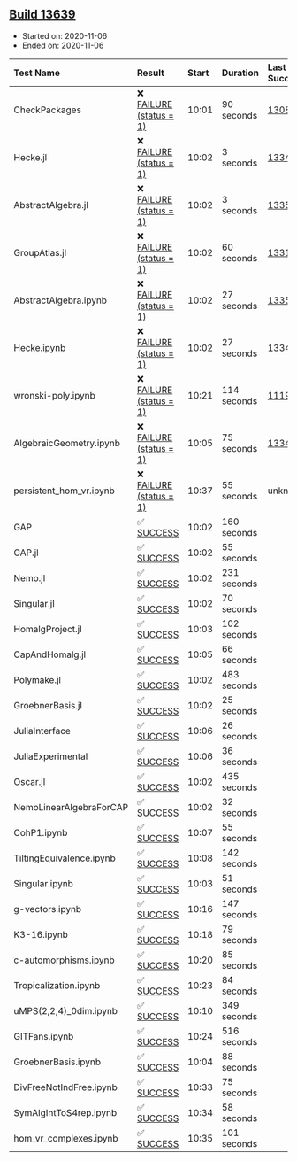 ## [Build 13639](https://oscarci.mathematik.uni-kl.de/job/oscar/13639/)

* Started on: 2020-11-06
* Ended on: 2020-11-06

| Test Name    | Result | Start | Duration | Last Success | First Failure |
|:-------------|:-------|:------|:---------|:-------------|:--------------|
| CheckPackages | ❌ [FAILURE (status = 1)](https://oscarci.mathematik.uni-kl.de/job/oscar/13639/artifact/logs/build-13639/CheckPackages.log) | 10:01 | 90 seconds | [13085](https://oscarci.mathematik.uni-kl.de/job/oscar/13085/) | [13086](https://oscarci.mathematik.uni-kl.de/job/oscar/13086/) |
| Hecke.jl | ❌ [FAILURE (status = 1)](https://oscarci.mathematik.uni-kl.de/job/oscar/13639/artifact/logs/build-13639/Hecke.jl.log) | 10:02 | 3 seconds | [13341](https://oscarci.mathematik.uni-kl.de/job/oscar/13341/) | [13342](https://oscarci.mathematik.uni-kl.de/job/oscar/13342/) |
| AbstractAlgebra.jl | ❌ [FAILURE (status = 1)](https://oscarci.mathematik.uni-kl.de/job/oscar/13639/artifact/logs/build-13639/AbstractAlgebra.jl.log) | 10:02 | 3 seconds | [13355](https://oscarci.mathematik.uni-kl.de/job/oscar/13355/) | [13356](https://oscarci.mathematik.uni-kl.de/job/oscar/13356/) |
| GroupAtlas.jl | ❌ [FAILURE (status = 1)](https://oscarci.mathematik.uni-kl.de/job/oscar/13639/artifact/logs/build-13639/GroupAtlas.jl.log) | 10:02 | 60 seconds | [13311](https://oscarci.mathematik.uni-kl.de/job/oscar/13311/) | [13312](https://oscarci.mathematik.uni-kl.de/job/oscar/13312/) |
| AbstractAlgebra.ipynb | ❌ [FAILURE (status = 1)](https://oscarci.mathematik.uni-kl.de/job/oscar/13639/artifact/logs/build-13639/AbstractAlgebra.ipynb.log) | 10:02 | 27 seconds | [13355](https://oscarci.mathematik.uni-kl.de/job/oscar/13355/) | [13356](https://oscarci.mathematik.uni-kl.de/job/oscar/13356/) |
| Hecke.ipynb | ❌ [FAILURE (status = 1)](https://oscarci.mathematik.uni-kl.de/job/oscar/13639/artifact/logs/build-13639/Hecke.ipynb.log) | 10:02 | 27 seconds | [13341](https://oscarci.mathematik.uni-kl.de/job/oscar/13341/) | [13342](https://oscarci.mathematik.uni-kl.de/job/oscar/13342/) |
| wronski-poly.ipynb | ❌ [FAILURE (status = 1)](https://oscarci.mathematik.uni-kl.de/job/oscar/13639/artifact/logs/build-13639/wronski-poly.ipynb.log) | 10:21 | 114 seconds | [11192](https://oscarci.mathematik.uni-kl.de/job/oscar/11192/) | [11193](https://oscarci.mathematik.uni-kl.de/job/oscar/11193/) |
| AlgebraicGeometry.ipynb | ❌ [FAILURE (status = 1)](https://oscarci.mathematik.uni-kl.de/job/oscar/13639/artifact/logs/build-13639/AlgebraicGeometry.ipynb.log) | 10:05 | 75 seconds | [13341](https://oscarci.mathematik.uni-kl.de/job/oscar/13341/) | [13342](https://oscarci.mathematik.uni-kl.de/job/oscar/13342/) |
| persistent_hom_vr.ipynb | ❌ [FAILURE (status = 1)](https://oscarci.mathematik.uni-kl.de/job/oscar/13639/artifact/logs/build-13639/persistent_hom_vr.ipynb.log) | 10:37 | 55 seconds | unknown | unknown |
| GAP | ✅ [SUCCESS](https://oscarci.mathematik.uni-kl.de/job/oscar/13639/artifact/logs/build-13639/GAP.log) | 10:02 | 160 seconds |  |  |
| GAP.jl | ✅ [SUCCESS](https://oscarci.mathematik.uni-kl.de/job/oscar/13639/artifact/logs/build-13639/GAP.jl.log) | 10:02 | 55 seconds |  |  |
| Nemo.jl | ✅ [SUCCESS](https://oscarci.mathematik.uni-kl.de/job/oscar/13639/artifact/logs/build-13639/Nemo.jl.log) | 10:02 | 231 seconds |  |  |
| Singular.jl | ✅ [SUCCESS](https://oscarci.mathematik.uni-kl.de/job/oscar/13639/artifact/logs/build-13639/Singular.jl.log) | 10:02 | 70 seconds |  |  |
| HomalgProject.jl | ✅ [SUCCESS](https://oscarci.mathematik.uni-kl.de/job/oscar/13639/artifact/logs/build-13639/HomalgProject.jl.log) | 10:03 | 102 seconds |  |  |
| CapAndHomalg.jl | ✅ [SUCCESS](https://oscarci.mathematik.uni-kl.de/job/oscar/13639/artifact/logs/build-13639/CapAndHomalg.jl.log) | 10:05 | 66 seconds |  |  |
| Polymake.jl | ✅ [SUCCESS](https://oscarci.mathematik.uni-kl.de/job/oscar/13639/artifact/logs/build-13639/Polymake.jl.log) | 10:02 | 483 seconds |  |  |
| GroebnerBasis.jl | ✅ [SUCCESS](https://oscarci.mathematik.uni-kl.de/job/oscar/13639/artifact/logs/build-13639/GroebnerBasis.jl.log) | 10:02 | 25 seconds |  |  |
| JuliaInterface | ✅ [SUCCESS](https://oscarci.mathematik.uni-kl.de/job/oscar/13639/artifact/logs/build-13639/JuliaInterface.log) | 10:06 | 26 seconds |  |  |
| JuliaExperimental | ✅ [SUCCESS](https://oscarci.mathematik.uni-kl.de/job/oscar/13639/artifact/logs/build-13639/JuliaExperimental.log) | 10:06 | 36 seconds |  |  |
| Oscar.jl | ✅ [SUCCESS](https://oscarci.mathematik.uni-kl.de/job/oscar/13639/artifact/logs/build-13639/Oscar.jl.log) | 10:02 | 435 seconds |  |  |
| NemoLinearAlgebraForCAP | ✅ [SUCCESS](https://oscarci.mathematik.uni-kl.de/job/oscar/13639/artifact/logs/build-13639/NemoLinearAlgebraForCAP.log) | 10:02 | 32 seconds |  |  |
| CohP1.ipynb | ✅ [SUCCESS](https://oscarci.mathematik.uni-kl.de/job/oscar/13639/artifact/logs/build-13639/CohP1.ipynb.log) | 10:07 | 55 seconds |  |  |
| TiltingEquivalence.ipynb | ✅ [SUCCESS](https://oscarci.mathematik.uni-kl.de/job/oscar/13639/artifact/logs/build-13639/TiltingEquivalence.ipynb.log) | 10:08 | 142 seconds |  |  |
| Singular.ipynb | ✅ [SUCCESS](https://oscarci.mathematik.uni-kl.de/job/oscar/13639/artifact/logs/build-13639/Singular.ipynb.log) | 10:03 | 51 seconds |  |  |
| g-vectors.ipynb | ✅ [SUCCESS](https://oscarci.mathematik.uni-kl.de/job/oscar/13639/artifact/logs/build-13639/g-vectors.ipynb.log) | 10:16 | 147 seconds |  |  |
| K3-16.ipynb | ✅ [SUCCESS](https://oscarci.mathematik.uni-kl.de/job/oscar/13639/artifact/logs/build-13639/K3-16.ipynb.log) | 10:18 | 79 seconds |  |  |
| c-automorphisms.ipynb | ✅ [SUCCESS](https://oscarci.mathematik.uni-kl.de/job/oscar/13639/artifact/logs/build-13639/c-automorphisms.ipynb.log) | 10:20 | 85 seconds |  |  |
| Tropicalization.ipynb | ✅ [SUCCESS](https://oscarci.mathematik.uni-kl.de/job/oscar/13639/artifact/logs/build-13639/Tropicalization.ipynb.log) | 10:23 | 84 seconds |  |  |
| uMPS(2,2,4)_0dim.ipynb | ✅ [SUCCESS](https://oscarci.mathematik.uni-kl.de/job/oscar/13639/artifact/logs/build-13639/uMPS-2-2-4-_0dim.ipynb.log) | 10:10 | 349 seconds |  |  |
| GITFans.ipynb | ✅ [SUCCESS](https://oscarci.mathematik.uni-kl.de/job/oscar/13639/artifact/logs/build-13639/GITFans.ipynb.log) | 10:24 | 516 seconds |  |  |
| GroebnerBasis.ipynb | ✅ [SUCCESS](https://oscarci.mathematik.uni-kl.de/job/oscar/13639/artifact/logs/build-13639/GroebnerBasis.ipynb.log) | 10:04 | 88 seconds |  |  |
| DivFreeNotIndFree.ipynb | ✅ [SUCCESS](https://oscarci.mathematik.uni-kl.de/job/oscar/13639/artifact/logs/build-13639/DivFreeNotIndFree.ipynb.log) | 10:33 | 75 seconds |  |  |
| SymAlgIntToS4rep.ipynb | ✅ [SUCCESS](https://oscarci.mathematik.uni-kl.de/job/oscar/13639/artifact/logs/build-13639/SymAlgIntToS4rep.ipynb.log) | 10:34 | 58 seconds |  |  |
| hom_vr_complexes.ipynb | ✅ [SUCCESS](https://oscarci.mathematik.uni-kl.de/job/oscar/13639/artifact/logs/build-13639/hom_vr_complexes.ipynb.log) | 10:35 | 101 seconds |  |  |
